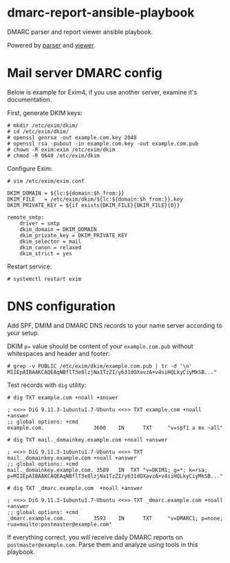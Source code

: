 # dmarc-report-ansible-playbook

DMARC parser and report viewer ansible playbook.

Powered by [parser](https://github.com/techsneeze/dmarcts-report-parser.git) and [viewer](https://github.com/techsneeze/dmarcts-report-viewer.git).

# Mail server DMARC config

Below is example for Exim4, if you use another server, examine it's documentation.

First, generate DKIM keys:

```
# mkdir /etc/exim/dkim/
# cd /etc/exim/dkim/
# openssl genrsa -out example.com.key 2048
# openssl rsa -pubout -in example.com.key -out example.com.pub
# chown -R exim:exim /etc/exim/dkim
# chmod -R 0640 /etc/exim/dkim
```

Configure Exim:

```
# vim /etc/exim/exim.conf

DKIM_DOMAIN = ${lc:${domain:$h_from:}}
DKIM_FILE   = /etc/exim/dkim/${lc:${domain:$h_from:}}.key
DKIM_PRIVATE_KEY = ${if exists{DKIM_FILE}{DKIM_FILE}{0}}

remote_smtp:
    driver = smtp
    dkim_domain = DKIM_DOMAIN
    dkim_private_key = DKIM_PRIVATE_KEY
    dkim_selector = mail
    dkim_canon = relaxed
    dkim_strict = yes
```

Restart service:

```
# systemctl restart exim
```

# DNS configuration

Add SPF, DMIM and DMARC DNS records to your name server according to your setup.

DKIM `p=` value should be content of your `example.com.pub` without whitespaces and header and footer:

```
# grep -v PUBLIC /etc/exim/dkim/example.com.pub | tr -d '\n'
MIIEpAIBAAKCAQEAqNBflT3e8lzjNa1TzZI/y631dOXavzA+v4siHQLkyCiyMkSB..."
```

Test records with `dig` utility:

```
# dig TXT example.com +noall +answer

; <<>> DiG 9.11.3-1ubuntu1.7-Ubuntu <<>> TXT example.com +noall +answer
;; global options: +cmd
example.com.                3600    IN      TXT     "v=spf1 a mx ~all"

# dig TXT mail._domainkey.example.com +noall +answer

; <<>> DiG 9.11.3-1ubuntu1.7-Ubuntu <<>> TXT mail._domainkey.example.com +noall +answer
;; global options: +cmd
mail._domainkey.example.com. 3589	IN	TXT	"v=DKIM1; g=*; k=rsa; p=MIIEpAIBAAKCAQEAqNBflT3e8lzjNa1TzZI/y631dOXavzA+v4siHQLkyCiyMkSB..."

# dig TXT _dmarc.example.com  +noall +answer

; <<>> DiG 9.11.3-1ubuntu1.7-Ubuntu <<>> TXT _dmarc.example.com +noall +answer
;; global options: +cmd
_dmarc.example.com.         3593    IN      TXT     "v=DMARC1; p=none; rua=mailto:postmaster@example.com"
```

If everything correct, you will receive daily DMARC reports on `postmaster@example.com`. Parse them and analyze using tools in this playbook.
